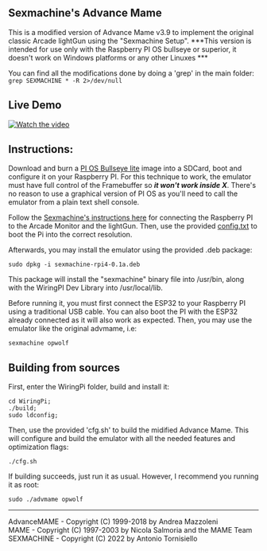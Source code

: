 ## Sexmachine's Advance Mame  

This is a modified version of Advance Mame v3.9 to implement the original classic Arcade lightGun using the "Sexmachine Setup". ***This version is intended for use only with the Raspberry PI OS bullseye or superior, it doesn't work on Windows platforms or any other Linuxes ***

You can find all the modifications done by doing a 'grep' in the main folder:  
``` grep SEXMACHINE * -R 2>/dev/null ```  

## Live Demo  
[![Watch the video](https://img.youtube.com/vi/usHYl3YvgNg/maxresdefault.jpg)](https://youtu.be/usHYl3YvgNg)  

## Instructions:  
Download and burn a [PI OS Bullseye lite](https://www.raspberrypi.com/software/) image into a SDCard, boot and configure it on your Raspberry PI. For this technique to work, the emulator must have full control of the Framebuffer so ***it won't work inside X***. There's no reason to use a graphical version of PI OS as you'll need to call the emulator from a plain text shell console.  

Follow the [Sexmachine's instructions here](https://github.com/ninomegadriver/lightgun/tree/main/sexmachine) for connecting the Raspberry PI to the Arcade Monitor and the lightGun. Then, use the provided [config.txt](https://raw.githubusercontent.com/ninomegadriver/lightgun/main/sexmachine/config.txt) to boot the Pi into the correct resolution.

Afterwards, you may install the emulator using the provided .deb package:  

```sudo dpkg -i sexmachine-rpi4-0.1a.deb```  

This package will install the "sexmachine" binary file into /usr/bin, along with the WiringPI Dev Library into /usr/local/lib.  

Before running it, you must first connect the ESP32 to your Raspberry PI using a traditional USB cable. You can also boot the PI with the ESP32 already connected as it will also work as expected. Then, you may use the emulator like the original advmame, i.e:  

``` sexmachine opwolf ```  

## Building from sources  
First, enter the WiringPi folder, build and install it:  
```
cd WiringPi;     
./build;   
sudo ldconfig;   
```  

Then, use the provided 'cfg.sh' to build the midified Advance Mame. This will configure and build the emulator with all the needed features and optimization flags:  
```
./cfg.sh
```  

If building succeeds, just run it as usual. However, I recommend you running it as root:  
```  
sudo ./advmame opwolf  
```  


*************************************************************************  
AdvanceMAME - Copyright (C) 1999-2018 by Andrea Mazzoleni  
MAME - Copyright (C) 1997-2003 by Nicola Salmoria and the MAME Team  
SEXMACHINE - Copyright (C) 2022 by Antonio Tornisiello  
